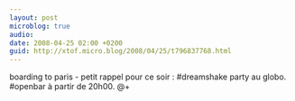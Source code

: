 ```yaml
---
layout: post
microblog: true
audio: 
date: 2008-04-25 02:00 +0200
guid: http://xtof.micro.blog/2008/04/25/t796837768.html
---
```

boarding to paris - petit rappel pour ce soir : #dreamshake party au globo. #openbar à partir de 20h00. @+
